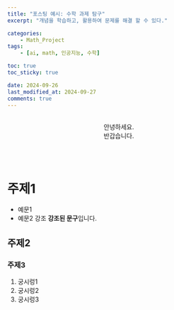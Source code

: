 ```yaml
---
title: "포스팅 예시: 수학 과제 탐구"
excerpt: "개념을 학습하고, 활용하여 문제를 해결 할 수 있다."

categories:
    - Math_Project
tags:
    - [ai, math, 인공지능, 수학]

toc: true
toc_sticky: true

date: 2024-09-26
last_modified_at: 2024-09-27
comments: true
---
```


<br>

<div align=center>
안녕하세요.<br> 
반갑습니다.
</div>

<BR><BR>

# 주제1
* 예문1
* 예문2 강조 **강조된 문구**입니다.

## 주제2


### 주제3
1. 궁시렁1
2. 궁시렁2
3. 궁시렁3

